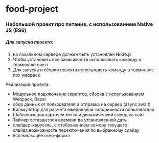 # food-project

### Небольшой проект про питание, с использованием Native JS (ES6)

##### Для запуска проекта:
1. на локальном сервере должен быть установлен Node.js
2. Чтобы установить все зависимости использовать команду   в терминале npm i
3. Для запуска и сборки проекта использовать команду в терминале npx webpack

Реализация проекта:
* Модульное подключение скриптов, сборка с использованием Webpack, Babel
* сбор данных от пользователя и отправка на сервер (async await)
* Калькулятор для расчета ежедневной калорийности пользователя
* Шаблонизация карточек меню и динамический вывод на сайт
* Таймер оставшегося времени до утсановленной даты
* слайдер-карусель, с отображением номера текущего слайда,возможность переключения по выбранному слайду
* всплывающее окно-форма

